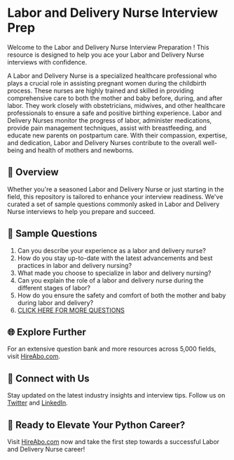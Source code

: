 # Labor and Delivery Nurse Interview Prep

Welcome to the Labor and Delivery Nurse Interview Preparation ! This resource is designed to help you ace your Labor and Delivery Nurse interviews with confidence.

A Labor and Delivery Nurse is a specialized healthcare professional who plays a crucial role in assisting pregnant women during the childbirth process. These nurses are highly trained and skilled in providing comprehensive care to both the mother and baby before, during, and after labor. They work closely with obstetricians, midwives, and other healthcare professionals to ensure a safe and positive birthing experience. Labor and Delivery Nurses monitor the progress of labor, administer medications, provide pain management techniques, assist with breastfeeding, and educate new parents on postpartum care. With their compassion, expertise, and dedication, Labor and Delivery Nurses contribute to the overall well-being and health of mothers and newborns.

## 🚀 Overview

Whether you're a seasoned Labor and Delivery Nurse or just starting in the field, this repository is tailored to enhance your interview readiness. We've curated a set of sample questions commonly asked in Labor and Delivery Nurse interviews to help you prepare and succeed.

## 📝 Sample Questions

1. Can you describe your experience as a labor and delivery nurse?
2. How do you stay up-to-date with the latest advancements and best practices in labor and delivery nursing?
3. What made you choose to specialize in labor and delivery nursing?
4. Can you explain the role of a labor and delivery nurse during the different stages of labor?
5. How do you ensure the safety and comfort of both the mother and baby during labor and delivery?
6. [CLICK HERE FOR MORE QUESTIONS](https://hireabo.com/job/2_0_16/Labor%20and%20Delivery%20Nurse)

## 🌐 Explore Further

For an extensive question bank and more resources across 5,000 fields, visit [HireAbo.com](https://www.hireabo.com).

## 📱 Connect with Us

Stay updated on the latest industry insights and interview tips. Follow us on [Twitter](https://twitter.com/hireabo) and [LinkedIn](https://www.linkedin.com/in/hire-abo-3609972a8/).

## 🚀 Ready to Elevate Your Python Career?

Visit [HireAbo.com](https://www.hireabo.com) now and take the first step towards a successful Labor and Delivery Nurse career!